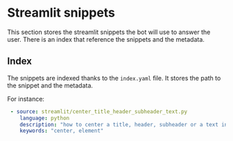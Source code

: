 # Streamlit snippets

This section stores the streamlit snippets the bot will use to answer the user.
There is an index that reference the snippets and the metadata.

## Index

The snippets are indexed thanks to the `index.yaml` file. It stores the path to the snippet and the metadata.

For instance:

```yaml
 - source: streamlit/center_title_header_subheader_text.py
    language: python
    description: "how to center a title, header, subheader or a text in streamlit"
    keywords: "center, element"
```